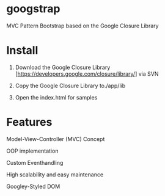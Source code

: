 googstrap
=========

MVC Pattern Bootstrap based on the Google Closure Library


Install
=========

1. Download the Google Closure Library [https://developers.google.com/closure/library/] via SVN

2. Copy the Google Closure Library to./app/lib

3. Open the index.html for samples


Features
=========

Model-View-Controller (MVC) Concept

OOP implementation

Custom Eventhandling

High scalability and easy maintenance

Googley-Styled DOM



